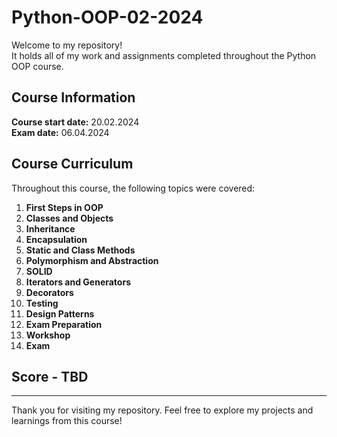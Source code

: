 # Python-OOP-02-2024

Welcome to my repository! \
It holds all of my work and assignments completed throughout the Python OOP course.

## Course Information

**Course start date:** 20.02.2024 \
**Exam date:** 06.04.2024

## Course Curriculum

Throughout this course, the following topics were covered:

1. **First Steps in OOP**
2. **Classes and Objects**
3. **Inheritance**
4. **Encapsulation**
5. **Static and Class Methods**
6. **Polymorphism and Abstraction**
7. **SOLID**
8. **Iterators and Generators**
9. **Decorators**
10. **Testing**
11. **Design Patterns**
12. **Exam Preparation**
13. **Workshop**
14. **Exam**

## Score - TBD

---

Thank you for visiting my repository. Feel free to explore my projects and learnings from this course!
